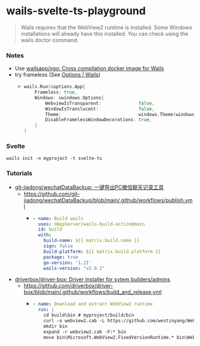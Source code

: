 wails-svelte-ts-playground
==========================
> Wails requires that the WebView2 runtime is installed. Some Windows installations will already have this installed. You can check using the wails doctor command.

### Notes
- Use [wailsapp/xgo: Cross compilation docker image for Wails](https://github.com/wailsapp/xgo)
- try frameless (See [Options | Wails](https://wails.io/docs/reference/options/))
  - ```go
    wails.Run(&options.App{
  		Frameless: true,
  		Windows: &windows.Options{
  			WebviewIsTransparent:              false,
  			WindowIsTranslucent:               false,
  			Theme:                             windows.Theme(windows.Dark),
  			DisableFramelessWindowDecorations: true,
  		}
    )
    ```
### Svelte
```
wails init -n myproject -t svelte-ts
```

### Tutorials
- [git-jiadong/wechatDataBackup: 一键导出PC微信聊天记录工具](https://github.com/git-jiadong/wechatDataBackup)
  - https://github.com/git-jiadong/wechatDataBackup/blob/main/.github/workflows/publish.yml
    - ```yaml
      - name: Build wails
        uses: dAppServer/wails-build-action@main
        id: build
        with:
          build-name: ${{ matrix.build.name }}
          sign: false
          build-platform: ${{ matrix.build.platform }}
          package: true
          go-version: '1.21'
          wails-version: "v2.9.1"
      ```
- [driverbox/driver-box: Driver installer for sytem builders/admins](https://github.com/driverbox/driver-box)
  - https://github.com/driverbox/driver-box/blob/main/.github/workflows/build_and_release.yml
    - ```yaml
      - name: Download and extract WebView2 runtime
        run: |
          cd build\bin # myproject/build/bin
          curl -o webview2.cab -L https://github.com/westinyang/WebView2RuntimeArchive/releases/download/132.0.2957.140/Microsoft.WebView2.FixedVersionRuntime.132.0.2957.140.${{ "x86" or "x64" }}.cab
          mkdir bin
          expand -r webview2.cab -F:* bin
          move bin\Microsoft.WebView2.FixedVersionRuntime.* bin\WebView2
      ```
